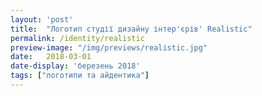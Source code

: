 ```yaml
---
layout: 'post'
title:  "Логотип студії дизайну інтер'єрів' Realistic"
permalink: /identity/realistic
preview-image: "/img/previews/realistic.jpg"
date:   2018-03-01
date-display: 'березень 2018'
tags: ["логотипи та айдентика"] 
---
```


<img src="https://i.imgur.com/HQLghZH.png?1" alt=""><br>
<img src="https://i.imgur.com/oFjRW8b.png" alt="">